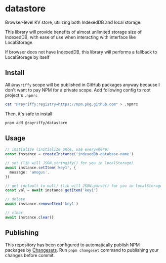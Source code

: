 # datastore

Browser-level KV store, utilizing both IndexedDB and local storage.

This library will provide benefits of almost unlimited storage size of IndexedDB, with ease of use when interacting with interface like LocalStorage.

If browser does not have IndexedDB, this library will performs a fallback to LocalStorage by itself

## Install

All `@rayriffy` scope will be published in GitHub packages anyway because I don't want to pay NPM for a private scope. Add following config to root project's `.npmrc`

```bash
cat "@rayriffy:registry=https://npm.pkg.github.com" > .npmrc
```

Then, it's safe to install

```bash
pnpm add @rayriffy/datastore
```

## Usage

```ts
// initialize (initialize once, use everywhere)
const instance = createInstance('indexedDb-database-name')

// set (lib will JSON.stringify() for you in localStorage)
await instance.setItem('key1', {
  message: 'amogus',
})

// get (default to null) (lib will JSON.parse() for you in localStorage)
const val = await instance.getItem('key1')

// delete
await instance.removeItem('key1')

// clear
await instance.clear()
```

## Publishing

This repository has been configured to automatically publish NPM packages by [Changesets](https://github.com/changesets/changesets). Run `pnpm changeset` command to publishing your changes before commit.
